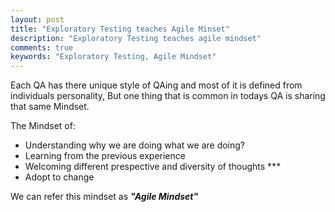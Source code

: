 ```yaml
---
layout: post
title: "Exploratory Testing teaches Agile Minset"
description: "Exploratory Testing teaches agile mindset"
comments: true
keywords: "Exploratory Testing, Agile Mindset"
---
```

<p>
Each QA has there unique style of QAing and most of it is defined from individuals personality, But one thing that is common in todays QA is sharing that same Mindset. 

The Mindset of:
- Understanding why we are doing what we are doing?
- Learning from the previous experience
- Welcoming different prespective and diversity of thoughts ***
- Adopt to change

We can refer this mindset as ***"Agile Mindset"***
</p>